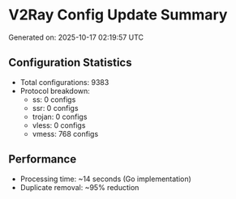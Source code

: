# V2Ray Config Update Summary
Generated on: 2025-10-17 02:19:57 UTC

## Configuration Statistics
- Total configurations: 9383
- Protocol breakdown:
  - ss: 0 configs
  - ssr: 0 configs
  - trojan: 0 configs
  - vless: 0 configs
  - vmess: 768 configs

## Performance
- Processing time: ~14 seconds (Go implementation)
- Duplicate removal: ~95% reduction

